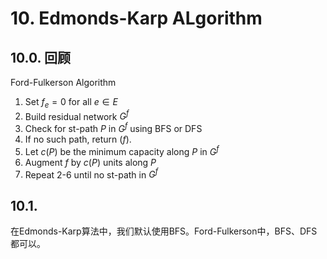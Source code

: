 
# 10. Edmonds-Karp ALgorithm

## 10.0. 回顾

Ford-Fulkerson Algorithm

1. Set $f_e=0$ for all $e\in E$
2. Build residual network $G^f$
3. Check for st-path $P$ in $G^f$ using BFS or DFS
4. If no such path, return $(f)$.
5. Let $c(P)$ be the minimum capacity along $P$ in $G^f$
6. Augment $f$ by $c(P)$ units along $P$
7. Repeat 2-6 until no st-path in $G^f$


## 10.1.

在Edmonds-Karp算法中，我们默认使用BFS。Ford-Fulkerson中，BFS、DFS都可以。































































